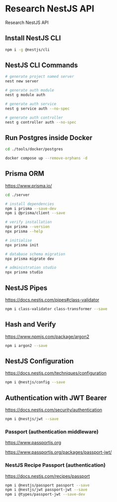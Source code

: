 # Research NestJS API

Research NestJS API

## Install NestJS CLI

```sh
npm i -g @nestjs/cli
```

## NestJS CLI Commands

```sh
# generate project named server
nest new server

# generate auth module
nest g module auth

# generate auth service
nest g service auth --no-spec

# generate auth controller
nest g controller auth --no-spec
```

## Run Postgres inside Docker

```sh
cd ./tools/docker/postgres

docker compose up --remove-orphans -d
```

## Prisma ORM

https://www.prisma.io/

```sh
cd ./server

# install dependencies
npm i prisma --save-dev
npm i @prisma/client --save

# verify installation
npx prisma --version
npx prisma --help

# initialise
npx prisma init

# database schema migration
npx prisma migrate dev

# administration studio
npx prisma studio
```

## NestJS Pipes

https://docs.nestjs.com/pipes#class-validator

```sh
npm i class-validator class-transformer --save
```

## Hash and Verify

https://www.npmjs.com/package/argon2

```sh
npm i argon2 --save
```

## NestJS Configuration

https://docs.nestjs.com/techniques/configuration

```sh
npm i @nestjs/config --save
```

## Authentication with JWT Bearer

https://docs.nestjs.com/security/authentication

```sh
npm i @nestjs/jwt --save
```

### Passport (authentication middleware)

https://www.passportjs.org

https://www.passportjs.org/packages/passport-jwt/

### NestJS Recipe Passport (authentication)

https://docs.nestjs.com/recipes/passport

```sh
npm i @nestjs/passport passport --save
npm i @nestjs/jwt passport-jwt --save
npm i @types/passport-jwt --save-dev
```
